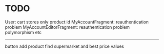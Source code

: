 # TODO

User: cart stores only product id
MyAccountFragment: reauthentication problem
MyAccountEditorFragment: reauthentication problem
polymorphism etc

-----------
button add product
find supermarket and best price
values
